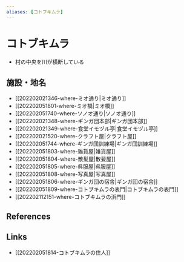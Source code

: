```yaml
---
aliases: [コトブキムラ]
---
```

# コトブキムラ

- 村の中央を川が横断している

## 施設・地名

- [[202202021346-where-ミオ通り|ミオ通り]]
- [[202202051801-where-ミオ橋|ミオ橋]]
- [[202202051740-where-ソノオ通り|ソノオ通り]]
- [[202202021348-where-ギンガ団本部|ギンガ団本部]]
- [[202202021349-where-食堂イモヅル亭|食堂イモヅル亭]]
- [[202202021520-where-クラフト屋|クラフト屋]]
- [[202202051744-where-ギンガ団訓練場|ギンガ団訓練場]]
- [[202202051803-where-雑貨屋|雑貨屋]]
- [[202202051804-where-散髪屋|散髪屋]]
- [[202202051805-where-呉服屋|呉服屋]]
- [[202202051808-where-写真屋|写真屋]]
- [[202202051806-where-ギンガ団の宿舎|ギンガ団の宿舎]]
- [[202202051809-where-コトブキムラの表門|コトブキムラの表門]]
- [[202202112151-where-コトブキムラの浜門]]

## References



## Links

- [[202202051814-コトブキムラの住人]]
